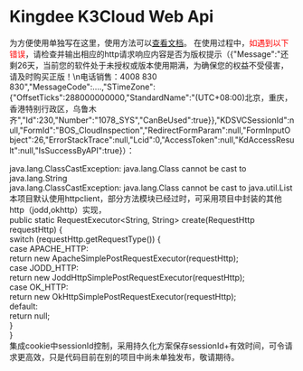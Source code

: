 # Kingdee K3Cloud Web Api
为方便使用单独写在这里，使用方法可以<a href="https://github.com/cashlifei/Kingdee-K3Cloud-Web-Api/wiki">查看文档</a>。
在使用过程中，<span style="color:red">如遇到以下错误</span>，请检查并输出相应的http请求响应内容是否为版权提示（{"Message":"还剩26天，当前您的软件处于未授权或版本使用期满，为确保您的权益不受侵害，请及时购买正版！\n电话销售：4008 830 830","MessageCode":....,"STimeZone":{"OffsetTicks":288000000000,"StandardName":"(UTC+08:00)北京，重庆，香港特别行政区，乌鲁木齐","Id":230,"Number":"1078_SYS","CanBeUsed":true}},"KDSVCSessionId":null,"FormId":"BOS_CloudInspection","RedirectFormParam":null,"FormInputObject":26,"ErrorStackTrace":null,"Lcid":0,"AccessToken":null,"KdAccessResult":null,"IsSuccessByAPI":true}）：<br/>

java.lang.ClassCastException: java.lang.Class cannot be cast to java.lang.String<br/>
java.lang.ClassCastException: java.lang.Class cannot be cast to java.util.List<br/>
本项目默认使用httpclient，部分方法模块已经过时，可采用项目中封装的其他http（jodd,okhttp）实现，<br/>
  public static RequestExecutor<String, String> create(RequestHttp requestHttp) {<br/>
    switch (requestHttp.getRequestType()) {<br/>
      case APACHE_HTTP:<br/>
        return new ApacheSimplePostRequestExecutor(requestHttp);<br/>
      case JODD_HTTP:<br/>
        return new JoddHttpSimplePostRequestExecutor(requestHttp);<br/>
      case OK_HTTP:<br/>
        return new OkHttpSimplePostRequestExecutor(requestHttp);<br/>
      default:<br/>
        return null;<br/>
    }<br/>
  }<br/>
  集成cookie中sessionId控制，采用持久化方案保存sessionId+有效时间，可令请求更高效，只是代码目前在别的项目中尚未单独发布，敬请期待。
